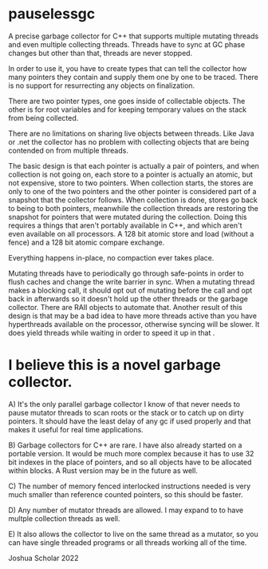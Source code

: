# pauselessgc

A precise garbage collector for C++ that supports multiple mutating threads and even multiple collecting threads.  Threads have to sync at GC phase changes but other than that, threads are never stopped. 

In order to use it, you have to create types that can tell the collector how many pointers they contain and supply them one by one to be traced.   There is no support for resurrecting any objects on finalization. 

There are two pointer types, one goes inside of collectable objects.  The other is for root variables and for keeping temporary values on the stack from being collected. 

There are no limitations on sharing live objects between threads.  Like Java or .net the collector has no problem with collecting objects that are being contended on from multiple threads. 

The basic design is that each pointer is actually a pair of pointers, and when collection is not going on, each store to a pointer is actually an atomic, but not expensive, store to two pointers.  When collection starts, the stores are only to one of the two pointers and the other pointer is considered part of a snapshot that the collector follows.  When collection is done, stores go back to being to both pointers, meanwhile the collection threads are restoring the snapshot for pointers that were mutated during the collection.  Doing this requires a things that aren't portably available in C++, and which aren't even available on all processors.  A 128 bit atomic store and load (without a fence) and a 128 bit atomic compare exchange. 

Everything happens in-place, no compaction ever takes place. 

Mutating threads have to periodically go through safe-points in order to flush caches and change the write barrier in sync. When a mutating thread makes a blocking call, it should opt out of mutating before the call and opt back in afterwards so it doesn't hold up the other threads or the garbage collector.  There are RAII objects to automate that.  Another result of this design is that may be a bad idea to have more threads active than you have hyperthreads available on the processor, otherwise syncing will be slower.  It does yield threads while waiting in order to speed it up in that . 


# I believe this is a novel garbage collector.

A) It's the only parallel garbage collector I know of that never needs to pause mutator threads to scan roots or the stack or to catch up on dirty pointers.  It should have the least delay of any gc if used properly and that makes it useful for real time applications.

B) Garbage collectors for C++ are rare.  I have also already started on a portable version.  It would be much more complex because it has to use 32 bit indexes in the place of pointers, and so all objects have to be allocated within blocks. A Rust version may be in the future as well.

C) The number of memory fenced interlocked instructions needed is very much smaller than reference counted pointers, so this should be faster.

D) Any number of mutator threads are allowed.  I may expand to to have multple collection threads as well. 

E)  It also allows the collector to live on the same thread as a mutator, so you can have single threaded programs or all threads working all of the time.

Joshua Scholar 2022
